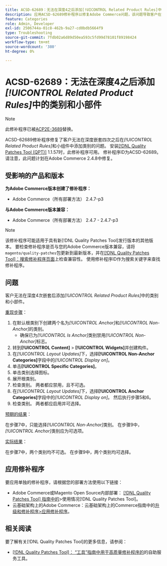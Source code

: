 ```yaml
---
title: ACSD-62689：无法在深度4之后添加[!UICONTROL Related Product Rules]中的类别和小部件
description: 应用ACSD-62689修补程序以修复Adobe Commerce问题，该问题导致客户在深度嵌套四次后无法在[!UICONTROL Related Product Rules]和小组件中添加类别。
feature: Categories
role: Admin, Developer
exl-id: 2506744a-01c8-462b-9a27-cd0bdb5664f9
type: Troubleshooting
source-git-commit: 7fdb02a6d89d50ea593c5fd99d78101f89198424
workflow-type: tm+mt
source-wordcount: '380'
ht-degree: 0%

---
```


# ACSD-62689：无法在深度4之后添加&#x200B;*[!UICONTROL Related Product Rules]*&#x200B;中的类别和小部件

>[!NOTE]
>
>此修补程序已被[ACP2E-3689](/help/tools/quality-patches-tool/patches-available-in-qpt/v1-1-61/acp2e-3689-issues-with-category-tree-display-reflect-anchor-non-anchor-relationships.md)替换。

ACSD-62689修补程序修复了客户无法在深度嵌套四次之后在&#x200B;*[!UICONTROL Related Product Rules]*&#x200B;和小组件中添加类别的问题。 安装[[!DNL Quality Patches Tool (QPT)]](/help/tools/quality-patches-tool/quality-patches-tool-to-self-serve-quality-patches.md) 1.1.57时，此修补程序可用。 修补程序ID为ACSD-62689。 请注意，此问题计划在Adobe Commerce 2.4.8中修复。

## 受影响的产品和版本

**为Adobe Commerce版本创建了修补程序：**

* Adobe Commerce（所有部署方法） 2.4.7-p3

**与Adobe Commerce版本兼容：**

* Adobe Commerce（所有部署方法） 2.4.7 - 2.4.7-p3

>[!NOTE]
>
>该修补程序可能适用于具有新[!DNL Quality Patches Tool]发行版本的其他版本。 要检查修补程序是否与您的Adobe Commerce版本兼容，请将`magento/quality-patches`包更新到最新版本，并在[[!DNL Quality Patches Tool]：搜索修补程序页面](https://experienceleague.adobe.com/tools/commerce-quality-patches/index.html)上检查兼容性。 使用修补程序ID作为搜索关键字来查找修补程序。

## 问题

客户无法在深度4次嵌套后添加&#x200B;*[!UICONTROL Related Product Rules]*&#x200B;中的类别和小部件。

<u>重现步骤</u>：

1. 在默认根类别下创建两个名为&#x200B;*[!UICONTROL Anchor]*&#x200B;和&#x200B;*[!UICONTROL Non-Anchor]*&#x200B;的类别。
   * 确保已为&#x200B;*[!UICONTROL Is Anchor]*&#x200B;类别禁用&#x200B;*[!UICONTROL Non-Anchor]*&#x200B;标志。
1. 转到&#x200B;**[!UICONTROL Content]** > **[!UICONTROL Widgets]**&#x200B;并创建构件。
1. 在&#x200B;*[!UICONTROL Layout Updates]*&#x200B;下，选择&#x200B;**[!UICONTROL Non-Anchor Categories]**&#x200B;字段中的&#x200B;*[!UICONTROL Display on]*。
1. 单击&#x200B;**[!UICONTROL Specific Categories]**。
1. 单击类别选择图标。
1. 展开根类别。
1. 检查类别。 两者都应禁用，且不可选。
1. 在&#x200B;*[!UICONTROL Layout Updates]*&#x200B;下，选择&#x200B;**[!UICONTROL Anchor Categories]**&#x200B;字段中的&#x200B;*[!UICONTROL Display on]*。 然后执行步骤5和6。
1. 检查类别。 两者都应启用并可选择。

<u>预期的结果</u>：

在步骤7中，只能选择&#x200B;*[!UICONTROL Non-Anchor]*&#x200B;类别。 在步骤9中，*[!UICONTROL Anchor]*&#x200B;类别应为可选项。

<u>实际结果</u>：

在步骤7中，两个类别均不可选。 在步骤9中，两个类别均可选择。

## 应用修补程序

要应用单独的修补程序，请根据您的部署方法使用以下链接：

* Adobe Commerce或Magento Open Source内部部署： [[!DNL Quality Patches Tool] 指南中的](/help/tools/quality-patches-tool/usage.md)>使用情况[!DNL Quality Patches Tool]。
* 云基础架构上的Adobe Commerce：云基础架构上的Commerce指南中的[升级和修补程序>应用修补程序](https://experienceleague.adobe.com/docs/commerce-cloud-service/user-guide/develop/upgrade/apply-patches.html)。


## 相关阅读

要了解有关[!DNL Quality Patches Tool]的更多信息，请参阅：

* [[!DNL Quality Patches Tool]： “工具”指南中用于高质量修补程序的](/help/tools/quality-patches-tool/quality-patches-tool-to-self-serve-quality-patches.md)的自助服务工具。

